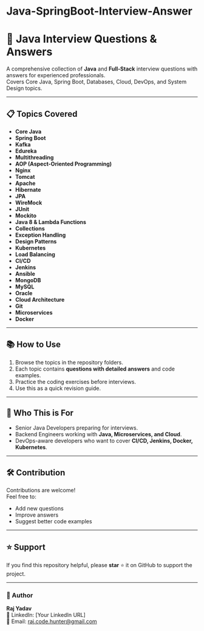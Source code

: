# Java-SpringBoot-Interview-Answer

# 🚀 Java Interview Questions & Answers

A comprehensive collection of **Java** and **Full‑Stack** interview questions with answers for experienced professionals.  
Covers Core Java, Spring Boot, Databases, Cloud, DevOps, and System Design topics.

---

## 📋 Topics Covered

- **Core Java**
- **Spring Boot**
- **Kafka**
- **Edureka**
- **Multithreading**
- **AOP (Aspect-Oriented Programming)**
- **Nginx**
- **Tomcat**
- **Apache**
- **Hibernate**
- **JPA**
- **WireMock**
- **JUnit**
- **Mockito**
- **Java 8 & Lambda Functions**
- **Collections**
- **Exception Handling**
- **Design Patterns**
- **Kubernetes**
- **Load Balancing**
- **CI/CD**
- **Jenkins**
- **Ansible**
- **MongoDB**
- **MySQL**
- **Oracle**
- **Cloud Architecture**
- **Git**
- **Microservices**
- **Docker**

---

## 📚 How to Use
1. Browse the topics in the repository folders.
2. Each topic contains **questions with detailed answers** and code examples.
3. Practice the coding exercises before interviews.
4. Use this as a quick revision guide.

---

## 🎯 Who This is For
- Senior Java Developers preparing for interviews.
- Backend Engineers working with **Java, Microservices, and Cloud**.
- DevOps-aware developers who want to cover **CI/CD, Jenkins, Docker, Kubernetes**.

---

## 🛠 Contribution
Contributions are welcome!  
Feel free to:
- Add new questions
- Improve answers
- Suggest better code examples

---

## ⭐ Support
If you find this repository helpful, please **star** ⭐ it on GitHub to support the project.

---

### 📌 Author
**Raj Yadav**  
💼 LinkedIn: [Your LinkedIn URL]  
📧 Email: raj.code.hunter@gmail.com
